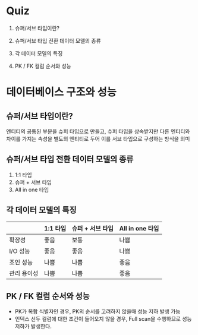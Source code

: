 # Quiz
1. 슈퍼/서브 타입이란?

2. 슈퍼/서브 타입 전환 데이터 모델의 종류

3. 각 데이터 모델의 특징

4. PK / FK 컬럼 순서와 성능


# 데이터베이스 구조와 성능
## 슈퍼/서브 타입이란?
엔티티의 공통된 부분을 슈퍼 타입으로 만들고, 슈퍼 타입을 상속받지만 다른 엔티티와 차이를 가지는 속성을 별도의 엔티티로 두어 이를 서브 타입으로 구성하는 방식을 의미

## 슈퍼/서브 타입 전환 데이터 모델의 종류
1. 1:1 타입
2. 슈퍼 + 서브 타입
3. All in one 타입

## 각 데이터 모델의 특징

|| 1:1 타입 | 슈퍼 + 서브 타입 | All in one 타입 |
|---|---|---|---|
|확장성|좋음|보통|나쁨|
|I/O 성능|좋음|좋음|나쁨|
|조인 성능|나쁨|나쁨|좋음|
|관리 용이성|나쁨|나쁨|좋음|

## PK / FK 컬럼 순서와 성능
* PK가 복합 식별자인 경우, PK의 순서를 고려하지 않을때 성능 저하 발생 가능
* 인덱스 선두 컬럼에 대한 조건이 들어오지 않을 경우, Full scan을 수행하므로 성능 저하가 발생한다.
